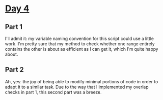 # [Day 4](https://adventofcode.com/2022/day/4)

## Part 1
I'll admit it: my variable naming convention for this script could use a little work. I'm pretty sure that my method to check whether one range entirely contains the other is about as efficient as I can get it, which I'm quite happy about.

## Part 2
Ah, yes: the joy of being able to modify minimal portions of code in order to adapt it to a similar task. Due to the way that I implemented my overlap checks in part 1, this second part was a breeze.